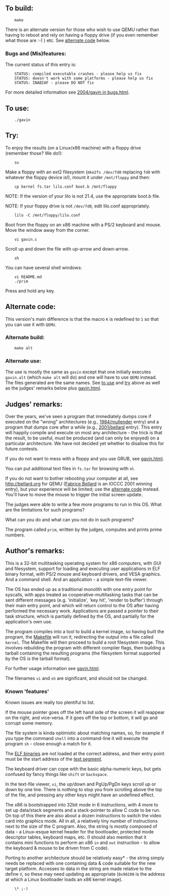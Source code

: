## To build:

``` <!---sh-->
    make
```


There is an alternate version for those who wish to use QEMU rather than having
to reboot and rely on having a floppy drive (if you even remember what those are
:-) ) etc. See [alternate code](#alternate-code) below.


### Bugs and (Mis)features:

The current status of this entry is:

```
    STATUS: compiled executable crashes - please help us fix
    STATUS: doesn't work with some platforms - please help us fix
    STATUS: INABIAF - please DO NOT fix
```

For more detailed information see [2004/gavin in bugs.html](../../bugs.html#2004_gavin).


## To use:

``` <!---sh-->
    ./gavin
```


## Try:

To enjoy the results (on a Linux/x86 machine) with a floppy drive (remember
those? We do!):


``` <!---sh-->
    su
```

Make a floppy with an ext2 filesystem (`mke2fs /dev/fd0` replacing `fd0` with
whatever the floppy device is!),  mount it under `/mnt/floppy` and then:

``` <!---sh-->
    cp kernel fs.tar lilo.conf boot.b /mnt/floppy
```

NOTE: If the version of your lilo is not 21.4, use the appropriate boot.b file.

NOTE: If your floppy drive is not `/dev/fd0`, edit lilo.conf appropriately.

``` <!---sh-->
    lilo -C /mnt/floppy/lilo.conf
```

Boot from the floppy on an x86 machine with a PS/2 keyboard and mouse.
Move the window away from the corner.

``` <!---sh-->
    vi gavin.c
```

Scroll up and down the file with up-arrow and down-arrow.

``` <!---sh-->
    sh
```

You can have several shell windows:

``` <!---sh-->
    vi README.md
    ./prim
```

Press and hold any key.


## Alternate code:

This version's main difference is that the macro `K` is redefined to `1` so that
you can use it with `QEMU`.


### Alternate build:

``` <!---sh-->
    make alt
```


### Alternate use:

The use is mostly the same as `gavin` except that one initially executes `gavin.alt`
(which `make alt` will do) and one will have to use `QEMU` instead. The files
generated are the same names. See [to use](#to-use) and [try](#try) above as
well as the judges' remarks below plus [gavin.html](gavin.html).


## Judges' remarks:

Over the years, we've seen a program that immediately dumps core if executed on
the "wrong" architectures (e.g., [1984/mullender](../../1984/mullender/index.html) entry) and a
program that dumps core after a while (e.g., [2001/bellard](../../2001/bellard/index.html) entry).
This entry will happily compile and execute on most any architecture - the trick
is that the result, to be useful, must be produced (and can only be enjoyed) on
a particular architecture.  We have not decided yet whether to disallow this for
future contests.

If you do not want to mess with a floppy and you use GRUB, see
[gavin.html](gavin.html).

You can put additional text files in `fs.tar` for browsing with vi.

If you do not want to bother rebooting your computer at all, see
<http://bellard.org> for QEMU ([Fabrice Bellard](../../authors.html#Fabrice_Bellard)
is an IOCCC 2001 winning entry), but your experience will be limited; use the
[alternate code](#alternate-code) instead. You'll have to move the mouse to
trigger the initial screen update.

The judges were able to write a few more programs to run in this OS.
What are the limitations for such programs?

What can you do and what can you not do in such programs?

The program called `prim`, written by the judges, computes and prints prime
numbers.


## Author's remarks:

This is a 32-bit multitasking operating system for x86 computers, with GUI and
filesystem, support for loading and executing user applications in ELF binary
format, with PS/2 mouse and keyboard drivers, and VESA graphics.  And a command
shell.  And an application - a simple text-file viewer.

The OS has ended up as a traditional monolith with one entry point for syscalls,
with apps treated as cooperative-multitasking tasks that can be sent different
messages (e.g. 'initialize', 'key hit', 'render to buffer') through their main
entry point, and which will return control to the OS after having performed the
necessary work.  Applications are passed a pointer to their task structure,
which is partially defined by the OS, and partially for the application's own
use.

The program compiles into a tool to build a kernel image,
so having built the program, the [Makefile](%%REPO_URL%%/2004/gavin/Makefile) will run it,
redirecting the output into a file called `kernel`.
The Makefile will then proceed to build a root filesystem image.
This involves rebuilding the program with different compiler flags,
then building a tarball containing the resulting programs
(the filesystem format supported by the OS is the tarball format).

For further usage information see [gavin.html](gavin.html).

The filenames `vi` and `sh` are significant, and should not be changed.

### Known 'features'

Known issues are really too plentiful to list.

If the mouse pointer goes off the left hand side of the screen
it will reappear on the right, and vice-versa.
If it goes off the top or bottom, it will go and corrupt some memory.

The file system is kinda optimistic about matching names, so,
for example if you type the command `shell` into a command-line
it will execute the program `sh` - close enough a match for it.

The [ELF binaries](https://en.wikipedia.org/wiki/Executable_and_Linkable_Format)
are not loaded at the correct address, and their entry point must be the start
address of the [text segment](https://en.wikipedia.org/wiki/Code_segment).

The keyboard driver can cope with the basic alpha-numeric keys,
but gets confused by fancy things like `shift` or `backspace`.

In the text-file viewer, `vi`, the up/down and PgUp/PgDn keys
scroll up or down by one line.  There is nothing to stop you
from scrolling above the top of the file, and pressing any
other keys might have an undefined effect.

The x86 is bootstrapped into 32bit mode in 6 instructions, with 4 more to set up
data/stack segments and a stack-pointer to allow C code to be run.  On top of
this there are also about a dozen instructions to switch the video card into
graphics mode.  All in all, a relatively tiny number of instructions next to the
size of the C program.  Also, the string is mostly composed of data - a
Linux-esque kernel header for the bootloader, protected mode descriptor tables,
keyboard maps, etc.  (I should also mention that it contains mini functions to
perform an x86 `in` and `out` instruction - to allow the keyboard & mouse to be
driven from C code).

Porting to another architecture should be relatively easy\* -
the string simply needs be replaced with one containing
data & code suitable for the new target platform.
Accesses to data in the string are made relative to the define `V`,
so these may need updating as appropriate (`0x90200` is the address
at which a Linux bootloader loads an x86 kernel image).

```
    \* ;-)
```


<!--

    Copyright © 1984-2024 by Landon Curt Noll. All Rights Reserved.

    You are free to share and adapt this file under the terms of this license:

        Creative Commons Attribution-ShareAlike 4.0 International (CC BY-SA 4.0)

    For more information, see:

        https://creativecommons.org/licenses/by-sa/4.0/

-->
